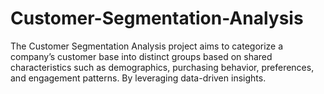 # Customer-Segmentation-Analysis
The Customer Segmentation Analysis project aims to categorize a company’s customer base into distinct groups based on shared characteristics such as demographics, purchasing behavior, preferences, and engagement patterns. By leveraging data-driven insights.
